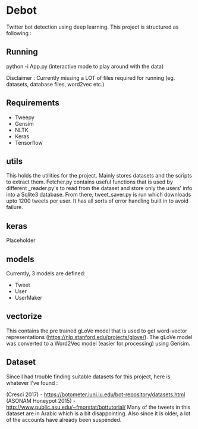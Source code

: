 # Debot
Twitter bot detection using deep learning. This project is structured as following : 
## Running 
python -i App.py (interactive mode to play around with the data)

Disclaimer : Currently missing a LOT of files required for running (eg. datasets, database files, word2vec etc.)

## Requirements
* Tweepy
* Gensim
* NLTK
* Keras
* Tensorflow

## utils
This holds the utilities for the project. Mainly stores datasets and the scripts to extract them. Fetcher.py contains useful functions that is used by different <dataset>_reader.py's to read from the dataset and store only the users' info into a Sqlite3 database. From there, tweet_saver.py is run which downloads upto 1200 tweets per user. It has all sorts of error handling built in to avoid failure.
## keras
Placeholder
## models
Currently, 3 models are defined:
* Tweet
* User
* UserMaker
## vectorize
This contains the pre trained gLoVe model that is used to get word-vector representations (https://nlp.stanford.edu/projects/glove/). The gLoVe model was converted to a Word2Vec model (easier for processing) using Gensim. 

## Dataset
Since I had trouble finding suitable datasets for this project, here is whatever I've found : 

(Cresci 2017) - https://botometer.iuni.iu.edu/bot-repository/datasets.html
(ASONAM Honeypot 2015) - http://www.public.asu.edu/~fmorstat/bottutorial/ Many of the tweets in this dataset are in Arabic which is a bit disappointing. Also since it is older, a lot of the accounts have already been suspended.

